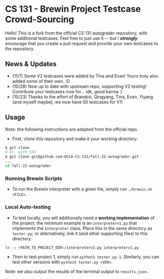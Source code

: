 # CS 131 - Brewin Project Testcase Crowd-Sourcing

Hello! This is a fork from the official CS 131 autograder repository, with some additional testcases. Feel free to just use it -- but I ***strongly*** encourage that you create a pull request and provide your own testcases to the repository. 

## News & Updates

- (11/7) Some V2 testcases were added by Tina and Evan! Yours truly also added some of their own. :D
- (10/28) Now up to date with upstream repo, supporting V2 testing! Contribute your testcases now for... idk, good karma :)
- (10/23) Thanks to the effort of Brandon, Qingyang, Tina, Evan, Yiyang (and myself maybe), we now have 50 testcases for V1! 

## Usage

Note: the following instructions are adapted from the official repo.

- First, clone this repository and make it your working directory:

```sh
$ git clone
# or, with SSH
$ git clone git@github.com:UCLA-CS-131/fall-22-autograder.git
...
cd fall-22-autograder
```

### Running Brewin Scripts

- To run the Brewin interpreter with a given file, simply run `./brewin.sh <FILE>`. 

### Local Auto-testing

- To test locally, you will additionally need a **working implementation** of the project; the minimum example is an `interpreterv1.py` that implements the `Interpreter` class. Place this in the same directory as `tester.py`; or alternatively, link it (and other supporting files) to this directory:

```sh
ln -s <PATH_TO_PROJECT_DIR>/interpreterv1.py interpreterv1.py
```

- Then to test project 1, simply run `python3 tester.py 1`. Similarly, you can test other versions with `python3 tester.py <VER>`. 

Note: we also output the results of the terminal output to `results.json`.
